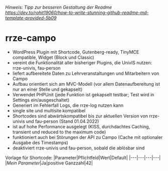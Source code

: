_Hinweis: Tipp zur besseren Gestaltung der Readme https://dev.to/rohit19060/how-to-write-stunning-github-readme-md-template-provided-5b09_

# rrze-campo

- WordPress Plugin mit Shortcode, Gutenberg-ready, TinyMCE compatible, Widget (Block und Classic)
- vereint die Funktionalität aller bisheriger Plugins, die UnivIS nutzen: rrze-univis, fau-person
- liefert aufbereitete Daten zu Lehrveranstaltungen und Mitarbeitern von Campo
- Aufbau orientiert sich am MVC-Modell (vor allem Datenaufbereitung ist nur an einer Stelle und gekapselt)
- Verwendet PHPUnit (jede Funktion ist gekapselt testbar; Test wird in Settings ein/ausgeschaltet)
- Generiert im Fehlerfall Logs, die rrze-log nutzen kann
- single site und multisite kompatibel
- Shortcodes sind abwärtskompatibel bis zur aktuellen Version von rrze-univis und fau-person (Stand 01.04.2022)
- ist auf hohe Performance ausgelegt (KISS, durchdachtes Caching, transient und reduced to the maximum code)
- funktioniert auch bei Störungen der API zu Campo (Cache mit optionaler Ausgabe des Timestamps)
- deaktiviert rrze-univis und fau-person, sobald die ablösbar sind

Vorlage für Shortcode:
|Parameter|Pflichtfeld|Wert|Default|
|---|---|---|---|
|_Mein Parameter_|Ja|positive Ganzzahl|42|

 


